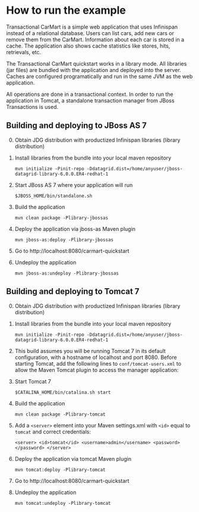 How to run the example
======================

Transactional CarMart is a simple web application that uses Infinispan instead of a relational database.
Users can list cars, add new cars or remove them from the CarMart. Information about each car
is stored in a cache. The application also shows cache statistics like stores, hits, retrievals, etc.

The Transactional CarMart quickstart works in a library mode. All libraries (jar files) are bundled 
with the application and deployed into the server. Caches are configured programatically and run 
in the same JVM as the web application.

All operations are done in a transactional context. In order to run the application in Tomcat, 
a standalone transaction manager from JBoss Transactions is used.


Building and deploying to JBoss AS 7
------------------------------------

0) Obtain JDG distribution with productized Infinispan libraries (library distribution)

1) Install libraries from the bundle into your local maven repository

    `mvn initialize -Pinit-repo -Ddatagrid.dist=/home/anyuser/jboss-datagrid-library-6.0.0.ER4-redhat-1`
    
2) Start JBoss AS 7 where your application will run

    `$JBOSS_HOME/bin/standalone.sh`

3) Build the application

    `mvn clean package -Plibrary-jbossas`

4) Deploy the application via jboss-as Maven plugin

    `mvn jboss-as:deploy -Plibrary-jbossas`

5) Go to http://localhost:8080/carmart-quickstart

6) Undeploy the application

    `mvn jboss-as:undeploy -Plibrary-jbossas`


Building and deploying to Tomcat 7
----------------------------------

0) Obtain JDG distribution with productized Infinispan libraries (library distribution)

1) Install libraries from the bundle into your local maven repository

    `mvn initialize -Pinit-repo -Ddatagrid.dist=/home/anyuser/jboss-datagrid-library-6.0.0.ER4-redhat-1`

2) This build assumes you will be running Tomcat 7 in its default
   configuration, with a hostname of localhost and port 8080. Before starting
   Tomcat, add the following lines to `conf/tomcat-users.xml` to allow the Maven
   Tomcat plugin to access the manager application:

    <role rolename="manager-script"/>
    <user username="admin" password="" roles="manager-script"/>
    
3) Start Tomcat 7

    `$CATALINA_HOME/bin/catalina.sh start`

4) Build the application

    `mvn clean package -Plibrary-tomcat`

5) Add a `<server>` element into your Maven settings.xml with `<id>` equal to `tomcat` and correct credentials:

    `<server>
         <id>tomcat</id>
         <username>admin</username>
         <password></password>
     </server>`

6) Deploy the application via tomcat Maven plugin

    `mvn tomcat:deploy -Plibrary-tomcat`

7) Go to http://localhost:8080/carmart-quickstart

8) Undeploy the application

    `mvn tomcat:undeploy -Plibrary-tomcat`
